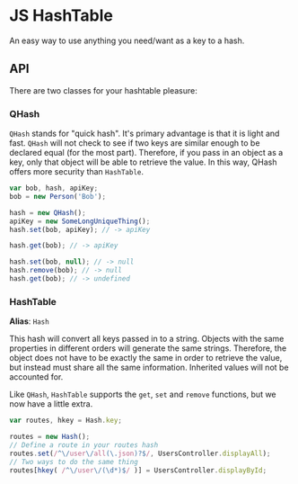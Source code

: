 # JS HashTable

An easy way to use anything you need/want as a key to a hash.

## API

There are two classes for your hashtable pleasure:

### QHash

`QHash` stands for "quick hash". It's primary advantage is that it is light and fast. `QHash` will
not check to see if two keys are similar enough to be declared equal (for the most part). Therefore,
if you pass in an object as a key, only that object will be able to retrieve the value. In this way,
QHash offers more security than `HashTable`.

```javascript
var bob, hash, apiKey;
bob = new Person('Bob');

hash = new QHash();
apiKey = new SomeLongUniqueThing();
hash.set(bob, apiKey); // -> apiKey

hash.get(bob); // -> apiKey

hash.set(bob, null); // -> null
hash.remove(bob); // -> null
hash.get(bob); // -> undefined
```

### HashTable

**Alias**: `Hash`

This hash will convert all keys passed in to a string. Objects with the same properties in different
orders will generate the same strings. Therefore, the object does not have to be exactly the same
in order to retrieve the value, but instead must share all the same information. Inherited values will
not be accounted for.

Like `QHash`, `HashTable` supports the `get`, `set` and `remove` functions, but we now have a little
extra.

```javascript
var routes, hkey = Hash.key;

routes = new Hash();
// Define a route in your routes hash
routes.set(/^\/user\/all(\.json)?$/, UsersController.displayAll);
// Two ways to do the same thing
routes[hkey( /^\/user\/(\d*)$/ )] = UsersController.displayById;
```